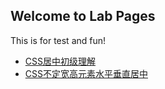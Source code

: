 ## Welcome to Lab Pages
This is for test and fun! 
- [CSS居中初级理解](https://xxholic.github.io/lab/lab-css/css-center.html)
- [CSS不定宽高元素水平垂直居中](https://xxholic.github.io/lab/lab-css/css-center-auto.html)